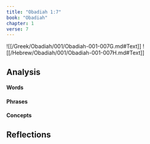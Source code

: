 ```yaml
---
title: "Obadiah 1:7"
book: "Obadiah"
chapter: 1
verse: 7
---
```

![[/Greek/Obadiah/001/Obadiah-001-007G.md#Text]]
![[/Hebrew/Obadiah/001/Obadiah-001-007H.md#Text]]

## Analysis

#### Words

#### Phrases

#### Concepts

## Reflections
